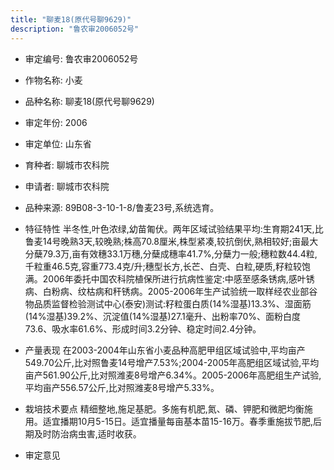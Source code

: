 ```yaml
---
title: "聊麦18(原代号聊9629)"
description: "鲁农审2006052号"
---
```

* 审定编号:  鲁农审2006052号

*  作物名称:  小麦

*  品种名称:  聊麦18(原代号聊9629)

*  审定年份:  2006

*  审定单位:  山东省

* 育种者:  聊城市农科院

*  申请者:  聊城市农科院

*  品种来源:  89B08-3-10-1-8/鲁麦23号,系统选育。

*  特征特性
半冬性,叶色浓绿,幼苗匍伏。两年区域试验结果平均:生育期241天,比鲁麦14号晚熟3天,较晚熟;株高70.8厘米,株型紧凑,较抗倒伏,熟相较好;亩最大分蘖79.3万,亩有效穗33.1万穗,分蘖成穗率41.7%,分蘖力一般;穗粒数44.4粒,千粒重46.5克,容重773.4克/升;穗型长方,长芒、白壳、白粒,硬质,籽粒较饱满。2006年委托中国农科院植保所进行抗病性鉴定:中感至感条锈病,感叶锈病、白粉病、纹枯病和秆锈病。2005-2006年生产试验统一取样经农业部谷物品质监督检验测试中心(泰安)测试:籽粒蛋白质(14%湿基)13.3%、湿面筋(14%湿基)39.2%、沉淀值(14%湿基)27.1毫升、出粉率70%、面粉白度73.6、吸水率61.6%、形成时间3.2分钟、稳定时间2.4分钟。

*  产量表现
在2003-2004年山东省小麦品种高肥甲组区域试验中,平均亩产549.70公斤,比对照鲁麦14号增产7.53%;2004-2005年高肥组区域试验,平均亩产561.90公斤,比对照潍麦8号增产6.34%。2005-2006年高肥组生产试验,平均亩产556.57公斤,比对照潍麦8号增产5.33%。

*  栽培技术要点
精细整地,施足基肥。多施有机肥,氮、磷、钾肥和微肥均衡施用。适宜播期10月5-15日。适宜播量每亩基本苗15-16万。春季重施拔节肥,后期及时防治病虫害,适时收获。

*  审定意见

